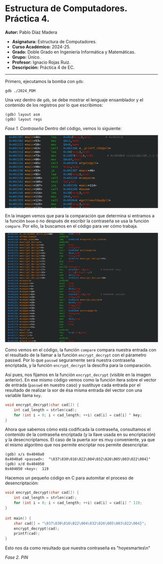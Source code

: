 # Estructura de Computadores. Práctica 4.

**Autor:** Pablo Díaz Madera
- **Asignatura:** Estructura de Computadores.
- **Curso Académico:** 2024-25.
- **Grado:** Doble Grado en Ingeniería Informática y Matemáticas.
- **Grupo:** Único.
- **Profesor:** Ignacio Rojas Ruiz.
- **Descripción:** Práctica 4 de EC.
***
Primero, ejecutamos la bomba con `gdb`:
```console
gdb ./2024_PDM
```

Una vez dentro de `gdb`, se debe mostrar el lenguaje ensamblador y el contenido de los registros por lo que escribimos:
```console
(gdb) layout asm
(gdb) layout regs
```

*Fase 1. Contraseña* 
Dentro del código, vemos lo siguiente:
<p align="center">
  <img src="Teminal.png" />
</p>

En la imagen vemos que para la comparación que determina si entramos a la función `boom` o no después de escribir la contraseña se usa la función `compare`. Por ello, la buscamos en el código para ver cómo trabaja.
<p align="center">
  <img src="Terminal_1.png" />
</p>

Como vemos en el código, la función `compare` compara nuestra entrada con el resultado de la llamar a la función `encrypt_decrypt` con el párametro passwd. Por lo que `passwd` seguramente será nuestra contraseña encriptada, y la función `encrypt_decrypt` la descifra para la comparación.

Así pues, nos fijamos en la función `encrypt_decrypt` (visible en la imagen anterior). En ese mismo código vemos como la función itera sobre el vector de entrada (`passwd` en nuestro caso) y sustituye cada entrada por el resultado de realizar la xor de ésa misma entrada del vector con una variable llama `key`.
```c
void encrypt_decrypt(char cad[]) {
    int cad_length = strlen(cad);
    for (int i = 0; i < cad_length; ++i) cad[i] = cad[i] ^ key;
}
```

Ahora que sabemos cómo está codificada la contraseña, consultamos el contenido de la contraseña encriptada (y la llave usada en su encriptación) y la desecncriptamos. El caso de la puerta xor es muy conveniente, ya que el mismo algoritmo que nos permite encriptar nos permite desencriptar.
```console
(gdb) x/s 0x4040a0
0x4040a0 <passwd>:  "\037\030\016\022\004\032\026\005\003\022\004}"
(gdb) x/d 0x404050
0x404050 <key>:  119
```

Hacemos un pequeño código en C para automitar el proceso de desencriptación:
```c
void encrypt_decrypt(char cad[]) {
    int cad_length = strlen(cad);
    for (int i = 0; i < cad_length; ++i) cad[i] = cad[i] ^ 119;
}

int main() {
    char cad[] = "\037\030\016\022\004\032\026\005\003\022\004}";
    encrypt_decrypt(cad);
    printf(cad);
}
```

Esto nos da como resultado que nuestra contraseña es "hoyesmartes\n"

*Fase 2. PIN*
